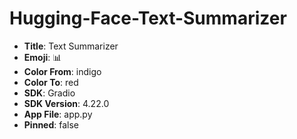 # Hugging-Face-Text-Summarizer

- **Title**: Text Summarizer
- **Emoji**: 📊
- **Color From**: indigo
- **Color To**: red
- **SDK**: Gradio
- **SDK Version**: 4.22.0
- **App File**: app.py
- **Pinned**: false

